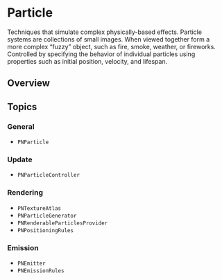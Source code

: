# Particle

Techniques that simulate complex physically-based effects.
Particle systems are collections of small images.
When viewed together form a more complex “fuzzy” object, such as fire, smoke, weather, or fireworks.
Controlled by specifying the behavior of individual particles using properties such as initial position, velocity, and lifespan.

## Overview

<!--overview-->

## Topics

### General

- ``PNParticle``

### Update

- ``PNParticleController``

### Rendering

- ``PNTextureAtlas``
- ``PNParticleGenerator``
- ``PNRenderableParticlesProvider``
- ``PNPositioningRules``

### Emission

- ``PNEmitter``
- ``PNEmissionRules``
